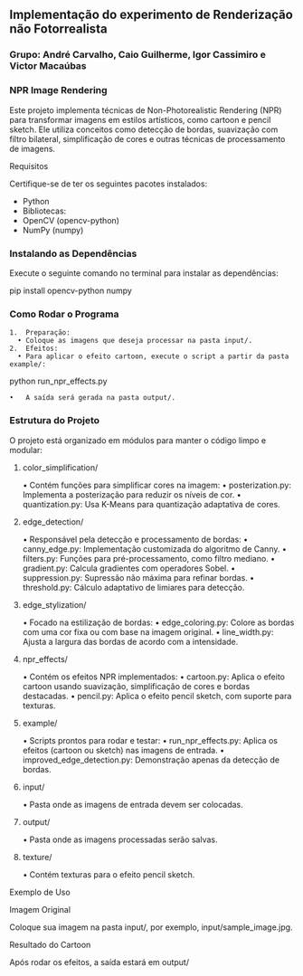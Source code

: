## Implementação do experimento de Renderização não Fotorrealista

### Grupo: André Carvalho, Caio Guilherme, Igor Cassimiro e Victor Macaúbas

### NPR Image Rendering

Este projeto implementa técnicas de Non-Photorealistic Rendering (NPR) para transformar imagens em estilos artísticos, como cartoon e pencil sketch. Ele utiliza conceitos como detecção de bordas, suavização com filtro bilateral, simplificação de cores e outras técnicas de processamento de imagens.

Requisitos

Certifique-se de ter os seguintes pacotes instalados:  
- Python
- Bibliotecas:
- OpenCV (opencv-python)
- NumPy (numpy)

### Instalando as Dependências

Execute o seguinte comando no terminal para instalar as dependências:

pip install opencv-python numpy

### Como Rodar o Programa

	1.	Preparação:
	  •	Coloque as imagens que deseja processar na pasta input/.
	2.	Efeitos:
	  •	Para aplicar o efeito cartoon, execute o script a partir da pasta example/:

python run_npr_effects.py

	•	A saída será gerada na pasta output/.

### Estrutura do Projeto

O projeto está organizado em módulos para manter o código limpo e modular:

1. color_simplification/

	•	Contém funções para simplificar cores na imagem:
	•	posterization.py: Implementa a posterização para reduzir os níveis de cor.
	•	quantization.py: Usa K-Means para quantização adaptativa de cores.

2. edge_detection/

	•	Responsável pela detecção e processamento de bordas:
	•	canny_edge.py: Implementação customizada do algoritmo de Canny.
	•	filters.py: Funções para pré-processamento, como filtro mediano.
	•	gradient.py: Calcula gradientes com operadores Sobel.
	•	suppression.py: Supressão não máxima para refinar bordas.
	•	threshold.py: Cálculo adaptativo de limiares para detecção.

3. edge_stylization/

	•	Focado na estilização de bordas:
	•	edge_coloring.py: Colore as bordas com uma cor fixa ou com base na imagem original.
	•	line_width.py: Ajusta a largura das bordas de acordo com a intensidade.

4. npr_effects/

	•	Contém os efeitos NPR implementados:
	•	cartoon.py: Aplica o efeito cartoon usando suavização, simplificação de cores e bordas destacadas.
	•	pencil.py: Aplica o efeito pencil sketch, com suporte para texturas.

5. example/

	•	Scripts prontos para rodar e testar:
	•	run_npr_effects.py: Aplica os efeitos (cartoon ou sketch) nas imagens de entrada.
	•	improved_edge_detection.py: Demonstração apenas da detecção de bordas.

6. input/

	•	Pasta onde as imagens de entrada devem ser colocadas.

7. output/

	•	Pasta onde as imagens processadas serão salvas.

8. texture/

	•	Contém texturas para o efeito pencil sketch.

Exemplo de Uso

Imagem Original

Coloque sua imagem na pasta input/, por exemplo, input/sample_image.jpg.

Resultado do Cartoon

Após rodar os efeitos, a saída estará em output/
